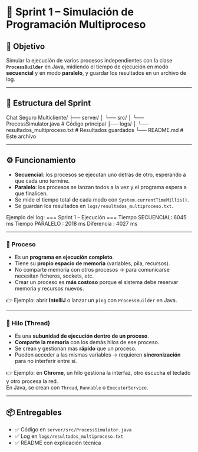 # 🧱 Sprint 1 – Simulación de Programación Multiproceso

## 🎯 Objetivo
Simular la ejecución de varios procesos independientes con la clase **`ProcessBuilder`** en Java, midiendo el tiempo de ejecución en modo **secuencial** y en modo **paralelo**, y guardar los resultados en un archivo de log.

---

## 📂 Estructura del Sprint
Chat Seguro Multicliente/
├── server/
│ └── src/
│ └── ProcessSimulator.java # Código principal
├── logs/
│ └── resultados_multiproceso.txt # Resultados guardados
└── README.md # Este archivo


---

## ⚙️ Funcionamiento
- **Secuencial**: los procesos se ejecutan uno detrás de otro, esperando a que cada uno termine.
- **Paralelo**: los procesos se lanzan todos a la vez y el programa espera a que finalicen.
- Se mide el tiempo total de cada modo con `System.currentTimeMillis()`.
- Se guardan los resultados en `logs/resultados_multiproceso.txt`.

Ejemplo del log:
=== Sprint 1 – Ejecución ===
Tiempo SECUENCIAL: 6045 ms
Tiempo PARALELO  : 2018 ms
Diferencia       : 4027 ms

---

### 🧱 Proceso
- Es un **programa en ejecución completo**.
- Tiene su **propio espacio de memoria** (variables, pila, recursos).
- No comparte memoria con otros procesos → para comunicarse necesitan ficheros, sockets, etc.
- Crear un proceso es **más costoso** porque el sistema debe reservar memoria y recursos nuevos.

👉 Ejemplo: abrir **IntelliJ** o lanzar un `ping` con `ProcessBuilder` en Java.

---

### 🧵 Hilo (Thread)
- Es una **subunidad de ejecución dentro de un proceso**.
- **Comparte la memoria** con los demás hilos de ese proceso.
- Se crean y gestionan más **rápido** que un proceso.
- Pueden acceder a las mismas variables → requieren **sincronización** para no interferir entre sí.

👉 Ejemplo: en **Chrome**, un hilo gestiona la interfaz, otro escucha el teclado y otro procesa la red.  
En Java, se crean con `Thread`, `Runnable` o `ExecutorService`.

---

## 📦 Entregables
- ✅ Código en `server/src/ProcessSimulator.java`
- ✅ Log en `logs/resultados_multiproceso.txt`
- ✅ README con explicación técnica
